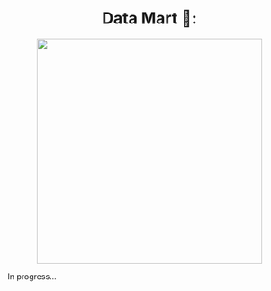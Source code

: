 <div align="center">
 <h1>Data Mart 🏬:</h1>
</div>

<p align="center">
    <img src="https://8weeksqlchallenge.com/images/case-study-designs/5.png" width="400" height="400">
</p>

In progress...
